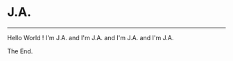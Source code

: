 # J.A.
------------------------------------------------
Hello World !
I'm J.A. and I'm J.A. and I'm J.A. and I'm J.A.

The End.